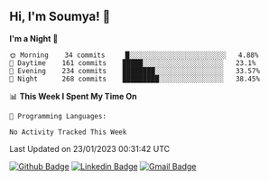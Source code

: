## Hi, I'm Soumya! 👋

<!--START_SECTION:waka-->
**I'm a Night 🦉** 

```text
🌞 Morning    34 commits     █░░░░░░░░░░░░░░░░░░░░░░░░   4.88% 
🌆 Daytime    161 commits    █████░░░░░░░░░░░░░░░░░░░░   23.1% 
🌃 Evening    234 commits    ████████░░░░░░░░░░░░░░░░░   33.57% 
🌙 Night      268 commits    █████████░░░░░░░░░░░░░░░░   38.45%

```


📊 **This Week I Spent My Time On** 

```text
💬 Programming Languages: 

No Activity Tracked This Week
```


 Last Updated on 23/01/2023 00:31:42 UTC
<!--END_SECTION:waka-->

[![Github Badge](https://img.shields.io/badge/-rubyruins-grey?style=for-the-badge&logo=github&logoColor=white&link=https://github.com/rubyruins/)](https://www.github.com/rubyruins/) 
[![Linkedin Badge](https://img.shields.io/badge/-Soumya%20Parekh-0072b1?style=for-the-badge&logo=Linkedin&logoColor=white&link=https://www.linkedin.com/in/Soumya-Parekh/)](https://www.linkedin.com/in/Soumya-Parekh/) 
[![Gmail Badge](https://img.shields.io/badge/-soumyaparekh.me@gmail.com-c14438?style=for-the-badge&logo=Gmail&logoColor=white&link=mailto:soumyaparekh.me@gmail.com)](mailto:soumyaparekh.me@gmail.com) 

